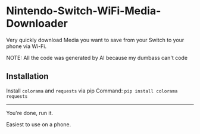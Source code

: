 # Nintendo-Switch-WiFi-Media-Downloader
Very quickly download Media you want to save from your Switch to your phone via Wi-Fi.

NOTE: All the code was generated by AI because my dumbass can't code 

## Installation 

Install `colorama` and `requests` via pip
Command: `pip install colorama requests`

-----------------------------------------

You're done, run it.

Easiest to use on a phone.
